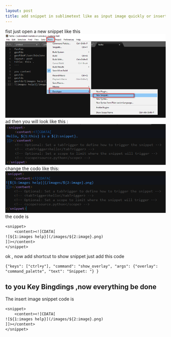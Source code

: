 ```yaml
---
layout: post
title: add snippet in sublimetext like as input image quickly or insert default layout .
---
```


fist just open a new snippet like this
 ![images help](/images/005.png)
ad then you will look like this :
 ![images help](/images/006.png)
change the codo like this:
 ![images help](/images/007.png)
the code is 
```
<snippet>
	<content><![CDATA[
![${1:images help}](/images/${2:image}.png)
]]></content>
</snippet>
```
 ok , now add shortcut to show snippet
 just add this code 
```
{"keys": ["ctrl+y"], "command": "show_overlay", "args": {"overlay": "command_palette", "text": "Snippet: "} }
```
to you Key Bingdings ,now everything be done
---
The insert image snippet code is 
```
<snippet>
    <content><![CDATA[
![${1:images help}](/images/${2:image}.png)
]]></content>
</snippet>
```